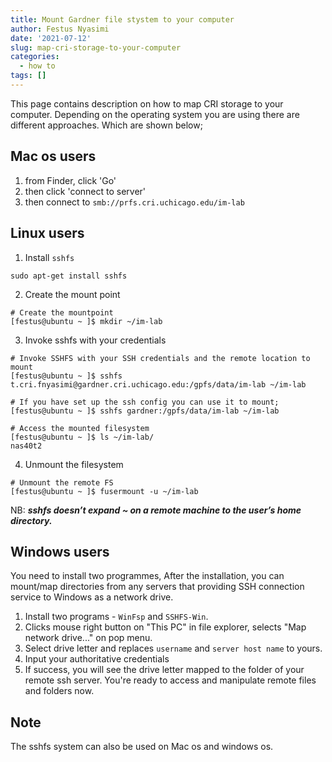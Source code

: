 ```yaml
---
title: Mount Gardner file stystem to your computer
author: Festus Nyasimi
date: '2021-07-12'
slug: map-cri-storage-to-your-computer
categories:
  - how to
tags: []
---
```


This page contains description on how to map CRI storage to your computer. Depending on the operating system you are using there are different approaches. Which are shown below;

## Mac os users
1. from Finder, click 'Go'
2. then click 'connect to server'
3. then connect to `smb://prfs.cri.uchicago.edu/im-lab`

## Linux users
1. Install `sshfs`
```
sudo apt-get install sshfs 
```
2. Create the mount point
```
# Create the mountpoint
[festus@ubuntu ~ ]$ mkdir ~/im-lab
```
3. Invoke sshfs with your credentials
```
# Invoke SSHFS with your SSH credentials and the remote location to mount
[festus@ubuntu ~ ]$ sshfs t.cri.fnyasimi@gardner.cri.uchicago.edu:/gpfs/data/im-lab ~/im-lab

# If you have set up the ssh config you can use it to mount;
[festus@ubuntu ~ ]$ sshfs gardner:/gpfs/data/im-lab ~/im-lab

# Access the mounted filesystem
[festus@ubuntu ~ ]$ ls ~/im-lab/
nas40t2
```
4. Unmount the filesystem
```
# Unmount the remote FS
[festus@ubuntu ~ ]$ fusermount -u ~/im-lab
```
NB: **_sshfs doesn’t expand ~ on a remote machine to the user’s home directory._**

## Windows users
You need to install two programmes, After the installation, you can mount/map directories from any servers that providing SSH connection service to Windows as a network drive.

1. Install two programs - `WinFsp` and `SSHFS-Win`.
2. Clicks mouse right button on "This PC" in file explorer, selects "Map network drive..." on pop menu.
3. Select drive letter and replaces `username` and  `server host name` to yours.
4. Input your authoritative credentials
5. If success, you will see the drive letter mapped to the folder of your remote ssh server. You're ready to access and manipulate remote files and folders now.


## Note
The sshfs system can also be used on Mac os and windows os.


